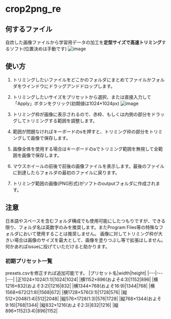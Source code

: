 # crop2png_re

## 何するファイル
自炊した画像ファイルから学習用データの加工を**定型サイズで高速トリミング**するソフト(位置決めは手動です)
![image](https://github.com/user-attachments/assets/e5230264-6633-4781-9ced-ffbdc10b611e)

## 使い方
1. トリミングしたいファイルをどこかのフォルダにまとめてファイルかフォルダをウインドウにドラッグアンドドロップします。
2. トリミングしたいサイズをプリセットから選択、または直接入力して「Apply」ボタンをクリック(初期値は1024*1024px)
   ![image](https://github.com/user-attachments/assets/f90023e6-24e2-4f25-9c3d-fe6415743186)

1. トリミング枠が画像に表示されるので、赤枠、もしくは内側の部分をドラッグしてトリミングする範囲を調整します。
1. 範囲が問題なければキーボードのsを押すと、トリミング枠の部分をトリミングして画像で保存します。
1. 画像全体を使用する場合はキーボードのaでトリミング範囲を無視して全範囲を画像で保存します。
2. マウスホイールの前後で前後の画像ファイルを表示します。最後のファイルに到達したらフォルダの最初のファイルに戻ります。
1. トリミング範囲の画像(PNG形式)がソフトのoutputフォルダに作成されます。

## 注意
日本語やスペースを含むフォルダ構成でも使用可能にしたつもりですが、できる限り、フォルダ名は英数字のみを推奨します。またProgram Files等の特殊なフォルダにおいて使用することは推奨しません。
画像に対してトリミング枠が大きい場合は画像のサイズを最大として、画像を塗りつぶし等で拡張はしません。
何かあればissueに投げていただけると助かります。

### 初期プリセット一覧
presets.csvを修正すれば追加可能です。
|プリセット名|width|height|
|---|---|---|
|正1024×1024(1:1)|1024|1024|
|横1152×896(およそ4:3)|1152|896|
|横1216×832(およそ3:2)|1216|832|
|横1344×768(およそ16:9)|1344|768|
|横1568×672(21:9)|1568|672|
|横1728×576(3:1)|1728|576|
|縦512×2048(1:4)|512|2048|
|縦576×1728(1:3)|576|1728|
|縦768×1344(およそ9:16)|768|1344|
|縦832×1216(およそ2:3)|832|1216|
|縦896×1152(3:4)|896|1152|
